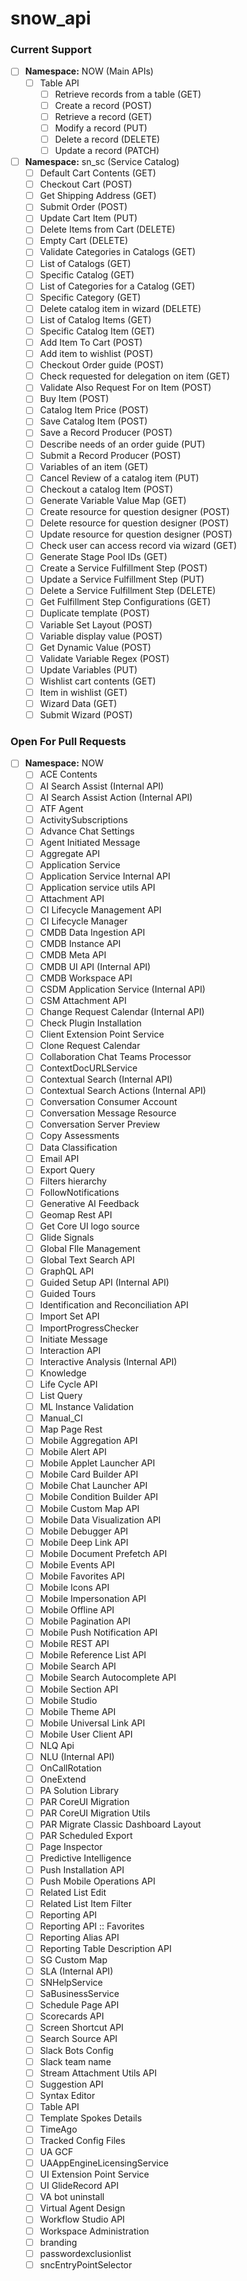 # snow_api

### Current Support
- [ ] **Namespace:** NOW   (Main APIs)
    - [ ] Table API
        - [ ] Retrieve records from a table  (GET)
        - [ ] Create a record  (POST)
        - [ ] Retrieve a record  (GET)
        - [ ] Modify a record  (PUT)
        - [ ] Delete a record  (DELETE)
        - [ ] Update a record  (PATCH)

- [ ] **Namespace:** sn_sc (Service Catalog)
    - [ ] Default Cart Contents  (GET)
    - [ ] Checkout Cart  (POST)
    - [ ] Get Shipping Address  (GET)
    - [ ] Submit Order  (POST)
    - [ ] Update Cart Item  (PUT)
    - [ ] Delete Items from Cart  (DELETE)
    - [ ] Empty Cart  (DELETE)
    - [ ] Validate Categories in Catalogs  (GET)
    - [ ] List of Catalogs  (GET)
    - [ ] Specific Catalog  (GET)
    - [ ] List of Categories for a Catalog  (GET)
    - [ ] Specific Category  (GET)
    - [ ] Delete catalog item in wizard  (DELETE)
    - [ ] List of Catalog Items  (GET)
    - [ ] Specific Catalog Item  (GET)
    - [ ] Add Item To Cart  (POST)
    - [ ] Add item to wishlist  (POST)
    - [ ] Checkout Order guide  (POST)
    - [ ] Check requested for delegation on item  (GET)
    - [ ] Validate Also Request For on Item  (POST)
    - [ ] Buy Item  (POST)
    - [ ] Catalog Item Price  (POST)
    - [ ] Save Catalog Item  (POST)
    - [ ] Save a Record Producer  (POST)
    - [ ] Describe needs of an order guide  (PUT)
    - [ ] Submit a Record Producer  (POST)
    - [ ] Variables of an item  (GET)
    - [ ] Cancel Review of a catalog item  (PUT)
    - [ ] Checkout a catalog Item  (POST)
    - [ ] Generate Variable Value Map  (GET)
    - [ ] Create resource for question designer  (POST)
    - [ ] Delete resource for question designer  (POST)
    - [ ] Update resource for question designer  (POST)
    - [ ] Check user can access record via wizard  (GET)
    - [ ] Generate Stage Pool IDs  (GET)
    - [ ] Create a Service Fulfillment Step  (POST)
    - [ ] Update a Service Fulfillment Step  (PUT)
    - [ ] Delete a Service Fulfillment Step  (DELETE)
    - [ ] Get Fulfillment Step Configurations  (GET)
    - [ ] Duplicate template  (POST)
    - [ ] Variable Set Layout  (POST)
    - [ ] Variable display value   (POST)
    - [ ] Get Dynamic Value  (POST)
    - [ ] Validate Variable Regex  (POST)
    - [ ] Update Variables  (PUT)
    - [ ] Wishlist cart contents  (GET)
    - [ ] Item in wishlist  (GET)
    - [ ] Wizard Data  (GET)
    - [ ] Submit Wizard  (POST)

### Open For Pull Requests
- [ ] **Namespace:** NOW
    - [ ] ACE Contents
    - [ ] AI Search Assist (Internal API)
    - [ ] AI Search Assist Action (Internal API)
    - [ ] ATF Agent
    - [ ] ActivitySubscriptions
    - [ ] Advance Chat Settings
    - [ ] Agent Initiated Message
    - [ ] Aggregate API
    - [ ] Application Service
    - [ ] Application Service Internal API
    - [ ] Application service utils API
    - [ ] Attachment API
    - [ ] CI Lifecycle Management API
    - [ ] CI Lifecycle Manager
    - [ ] CMDB Data Ingestion API
    - [ ] CMDB Instance API
    - [ ] CMDB Meta API
    - [ ] CMDB UI API (Internal API)
    - [ ] CMDB Workspace API
    - [ ] CSDM Application Service (Internal API)
    - [ ] CSM Attachment API
    - [ ] Change Request Calendar (Internal API)
    - [ ] Check Plugin Installation
    - [ ] Client Extension Point Service
    - [ ] Clone Request Calendar
    - [ ] Collaboration Chat Teams Processor
    - [ ] ContextDocURLService
    - [ ] Contextual Search (Internal API)
    - [ ] Contextual Search Actions (Internal API)
    - [ ] Conversation Consumer Account
    - [ ] Conversation Message Resource
    - [ ] Conversation Server Preview
    - [ ] Copy Assessments
    - [ ] Data Classification
    - [ ] Email API
    - [ ] Export Query
    - [ ] Filters hierarchy
    - [ ] FollowNotifications
    - [ ] Generative AI Feedback
    - [ ] Geomap Rest API
    - [ ] Get Core UI logo source
    - [ ] Glide Signals
    - [ ] Global FIle Management
    - [ ] Global Text Search API
    - [ ] GraphQL API
    - [ ] Guided Setup API (Internal API)
    - [ ] Guided Tours
    - [ ] Identification and Reconciliation API
    - [ ] Import Set API
    - [ ] ImportProgressChecker
    - [ ] Initiate Message
    - [ ] Interaction API
    - [ ] Interactive Analysis (Internal API)
    - [ ] Knowledge
    - [ ] Life Cycle API
    - [ ] List Query
    - [ ] ML Instance Validation
    - [ ] Manual_CI
    - [ ] Map Page Rest
    - [ ] Mobile Aggregation API
    - [ ] Mobile Alert API
    - [ ] Mobile Applet Launcher API
    - [ ] Mobile Card Builder API
    - [ ] Mobile Chat Launcher API
    - [ ] Mobile Condition Builder API
    - [ ] Mobile Custom Map API
    - [ ] Mobile Data Visualization API
    - [ ] Mobile Debugger API
    - [ ] Mobile Deep Link API
    - [ ] Mobile Document Prefetch API
    - [ ] Mobile Events API
    - [ ] Mobile Favorites API
    - [ ] Mobile Icons API
    - [ ] Mobile Impersonation API
    - [ ] Mobile Offline API
    - [ ] Mobile Pagination API
    - [ ] Mobile Push Notification API
    - [ ] Mobile REST API
    - [ ] Mobile Reference List API
    - [ ] Mobile Search API
    - [ ] Mobile Search Autocomplete API
    - [ ] Mobile Section API
    - [ ] Mobile Studio
    - [ ] Mobile Theme API
    - [ ] Mobile Universal Link API
    - [ ] Mobile User Client API
    - [ ] NLQ Api
    - [ ] NLU (Internal API)
    - [ ] OnCallRotation
    - [ ] OneExtend
    - [ ] PA Solution Library
    - [ ] PAR CoreUI Migration
    - [ ] PAR CoreUI Migration Utils
    - [ ] PAR Migrate Classic Dashboard Layout
    - [ ] PAR Scheduled Export
    - [ ] Page Inspector
    - [ ] Predictive Intelligence
    - [ ] Push Installation API
    - [ ] Push Mobile Operations API
    - [ ] Related List Edit
    - [ ] Related List Item Filter
    - [ ] Reporting API
    - [ ] Reporting API :: Favorites
    - [ ] Reporting Alias API
    - [ ] Reporting Table Description API
    - [ ] SG Custom Map
    - [ ] SLA (Internal API)
    - [ ] SNHelpService
    - [ ] SaBusinessService
    - [ ] Schedule Page API
    - [ ] Scorecards API
    - [ ] Screen Shortcut API
    - [ ] Search Source API
    - [ ] Slack Bots Config
    - [ ] Slack team name
    - [ ] Stream Attachment Utils API
    - [ ] Suggestion API
    - [ ] Syntax Editor
    - [ ] Table API
    - [ ] Template Spokes Details
    - [ ] TimeAgo
    - [ ] Tracked Config Files
    - [ ] UA GCF
    - [ ] UAAppEngineLicensingService
    - [ ] UI Extension Point Service
    - [ ] UI GlideRecord API
    - [ ] VA bot uninstall
    - [ ] Virtual Agent Design
    - [ ] Workflow Studio API
    - [ ] Workspace Administration
    - [ ] branding
    - [ ] passwordexclusionlist
    - [ ] sncEntryPointSelector
